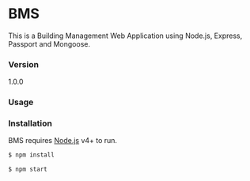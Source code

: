 # BMS

This is a Building Management Web Application using Node.js, Express, Passport and Mongoose. 

### Version
1.0.0

### Usage


### Installation

BMS requires [Node.js](https://nodejs.org/) v4+ to run.

```sh
$ npm install
```

```sh
$ npm start
```
